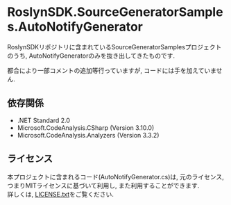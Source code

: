 # RoslynSDK.SourceGeneratorSamples.AutoNotifyGenerator
RoslynSDKリポジトリに含まれているSourceGeneratorSamplesプロジェクトのうち, AutoNotifyGeneratorのみを抜き出してきたものです.

都合により一部コメントの追加等行っていますが, コードには手を加えていません.

## 依存関係
- .NET Standard 2.0
- Microsoft.CodeAnalysis.CSharp (Version 3.10.0)
- Microsoft.CodeAnalysis.Analyzers (Version 3.3.2)

## ライセンス
本プロジェクトに含まれるコード(AutoNotifyGenerator.cs)は, 元のライセンス, つまりMITライセンスに基づいて利用し, また利用することができます.  
詳しくは, [LICENSE.txt](./LICENSE.txt)をご覧ください.